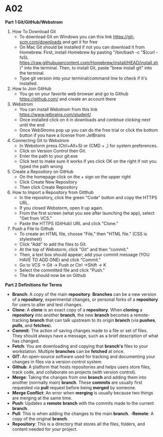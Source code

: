 # A02
**Part 1 Git/GitHub/Webstrom**

1. How To Download Git
    - To download Git on Windows you can this link https://git-scm.com/downloads and get it for free
    - On Mac Git should be installed if not you can download it from Homebrew. First, install Homebrew by pasting             "/bin/bash -c "$(curl -fsSL https://raw.githubusercontent.com/Homebrew/install/HEAD/install.sh)" into the               terminal. Then, to install Git, paste "brew install git" into the terminal.
    - Type git version into your terminal/command line to check if it's installed.
2. How to Join GitHub
     - You go on your favorite web browser and go to Github https://github.com/ and create an account there
3. Webstrom
    - You can install Webstrom from this link https://www.jetbrains.com/student/
    - Once installed click on it in downloads and continue clicking next until the end
    - Once WebStroms pop up you can do the free trial or click the bottom button if you have a license from JetBrains
4. Connecting Git to Webstrom
    - In Webstorm press (Ctrl+Alt+S) or (CMD + ,) for system preferences.
    - Click on Version Control then Git.
    - Enter the path to your git.exe
    - Click test to make sure it works if yes click OK on the right if not you typed the path wrong
5. Create a Repository on GitHub
    - On the homepage click on the + sign on the upper right
    - Click Create New Repository 
    - Then click Create Repository
6. How to Import a Repository from Gitthub
   - In the repository, click the green "Code" button and copy the HTTPS URL.
   - If you closed Webstorm, open it up again.
   - From the first screen (what you see after launching the app), select "Get from VCS."
   - Paste the HTTPS (GitHub) URL and click "Clone."
7. Push a File to Github
   - To create an HTML file, choose "File," then "HTML file." (CSS is stylesheet)
   - Click "Add" to add the files to Git.
   - At the top of Webstorm, click "Git" and then "commit."
   - Then, a text box should appear; add your commit message (YOU HAVE TO ADD ONE) and click "Commit."
   - Go to VCS -> Git -> Push or Ctrl ->Shift -> K
   - Select the committed file and click "Push."
   - The file should now be on Github

**Part 2 Definitions for Terms**
- **Branch**: A copy of the main **repository**. **Branches** can be a new version of a **repository**, experimental changes, or personal forks of a **repository** for users to alter and test changes.
- **Clone**: A **clone** is an exact copy of a **repository**. When **cloning** a **repository** into another **branch**, the new **branch** becomes a remote-tracking **branch** that can talk upstream to its origin **branch** (via **pushes**, **pulls**, and **fetches**).
- **Commit**: The action of saving changes made to a file or set of files. They should always have a message, such as a brief description of what has changed.
- **Fetch**: You are downloading and copying that **branch's** files to your workstation. Multiple **branches** can be **fetched** at once.
- **GIT**: An open-source software used for tracking and documenting your changes in files via a version control system.
- **Github**: A platform that hosts repositories and helps users store files, track code, and collaborate on projects (with version control).
- **Merge**: Taking the changes from one **branch** and adding them into another (normally main) **branch**. These **commits** are usually first requested via **pull** request before being **merged** by someone.
- **Merge Conflict**: An error when **merging** is usually because two things are merging at the same time.
- **Push**: Updates a **remote** **branch** with the commits made to the current **branch**.
- **Pull**: This is when adding the changes to the main **branch**.
 -**Remote**: A copy of the original **branch**.
- **Repository**: This is a directory that stores all the files, folders, and content needed for your project. 
